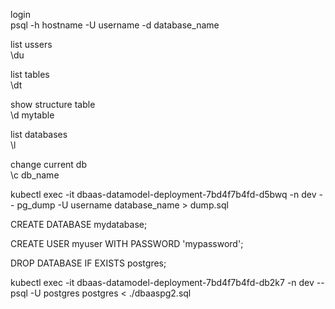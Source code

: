 login <br>
psql -h hostname -U username -d database_name

list ussers <br>
\du

list tables <br>
\dt

show structure table <br>
\d mytable

list databases <br>
\l

change current db <br>
\c db_name

kubectl exec -it dbaas-datamodel-deployment-7bd4f7b4fd-d5bwq -n dev -- pg_dump -U username database_name > dump.sql

CREATE DATABASE mydatabase;

CREATE USER myuser WITH PASSWORD 'mypassword';

DROP DATABASE IF EXISTS postgres;

kubectl exec -it dbaas-datamodel-deployment-7bd4f7b4fd-db2k7 -n dev -- psql -U postgres postgres < ./dbaaspg2.sql